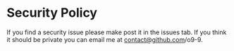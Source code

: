 # Security Policy

If you find a security issue please make post it in the issues tab. If you think it should be private you can email me at contact@github.com/o9-9.
